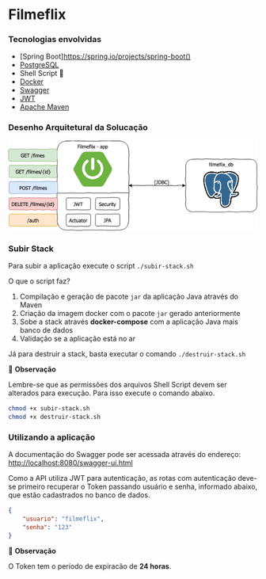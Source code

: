 # Filmeflix

### Tecnologias envolvidas

* [Spring Boot]https://spring.io/projects/spring-boot()
* [PostgreSQL](https://www.postgresql.org/)
* Shell Script :shell:
* [Docker](https://www.docker.com/)
* [Swagger](https://swagger.io/)
* [JWT](https://jwt.io/)
* [Apache Maven](https://maven.apache.org/)

### Desenho Arquitetural da Solucação

![diagram](img/arquitetura.png)

### Subir Stack

Para subir a aplicação execute o script `./subir-stack.sh`

O que o script faz?

1. Compilação e geração de pacote `jar` da aplicação Java através do Maven
2. Criação da imagem docker com o pacote `jar` gerado anteriormente
3. Sobe a stack através **docker-compose** com a aplicação Java mais banco de dados
4. Validação se a aplicação está no ar 

Já para destruir a stack, basta executar o comando `./destruir-stack.sh`

:mag_right: **Observação**

Lembre-se que as permissões dos arquivos Shell Script devem ser alterados para execução. Para isso execute o comando abaixo.

```bash
chmod +x subir-stack.sh
chmod +x destruir-stack.sh
```

### Utilizando a aplicação

A documentação do Swagger pode ser acessada através do endereço: [http://localhost:8080/swagger-ui.html](http://localhost:8080/swagger-ui.html)

Como a API utiliza JWT para autenticação, as rotas com autenticação deve-se primeiro recuperar o Token passando usuário e senha, informado abaixo, que estão cadastrados no banco de dados.

```json
{
	"usuario": "filmeflix",
	"senha": "123"
}
```
:mag_right: **Observação**

O Token tem o período de expiracão de **24 horas**.
